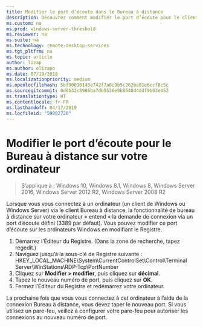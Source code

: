 ```yaml
---
title: Modifier le port d’écoute dans le Bureau à distance
description: Découvrez comment modifier le port d’écoute pour le client Bureau à distance.
ms.custom: na
ms.prod: windows-server-threshold
ms.reviewer: na
ms.suite: na
ms.technology: remote-desktop-services
ms.tgt_pltfrm: na
ms.topic: article
author: lizap
ms.author: elizapo
ms.date: 07/19/2018
ms.localizationpriority: medium
ms.openlocfilehash: 5bf90010143e742f7a0c9b5c262be01e6ccf8c5c
ms.sourcegitcommit: 0d0b32c8986ba7db9536e0b8648d4ddf9b03e452
ms.translationtype: HT
ms.contentlocale: fr-FR
ms.lasthandoff: 04/17/2019
ms.locfileid: "59882720"
---
```

# <a name="change-the-listening-port-for-remote-desktop-on-your-computer"></a>Modifier le port d’écoute pour le Bureau à distance sur votre ordinateur

>S’applique à : Windows 10, Windows 8.1, Windows 8, Windows Server 2016, Windows Server 2012 R2, Windows Server 2008 R2

Lorsque vous vous connectez à un ordinateur (un client de Windows ou Windows Server) via le client Bureau à distance, la fonctionnalité de bureau à distance sur votre ordinateur » entend « la demande de connexion via un port d’écoute défini (3389 par défaut). Vous pouvez modifier ce port d’écoute sur les ordinateurs Windows en modifiant le Registre.

1. Démarrez l’Éditeur du Registre. (Dans la zone de recherche, tapez regedit.)
2. Naviguez jusqu’à la sous-clé de Registre suivante : HKEY_LOCAL_MACHINE\System\CurrentControlSet\Control\Terminal Server\WinStations\RDP-Tcp\PortNumber
3. Cliquez sur **Modifier > modifier**, puis cliquez sur **décimal**.
4. Tapez le nouveau numéro de port, puis cliquez sur **OK**. 
5. Fermez l’Éditeur du Registre et redémarrez votre ordinateur.

La prochaine fois que vous vous connectez à cet ordinateur à l’aide de la connexion Bureau à distance, vous devez taper le nouveau port. Si vous utilisez un pare-feu, veillez à configurer votre pare-feu pour autoriser les connexions au nouveau numéro de port.
